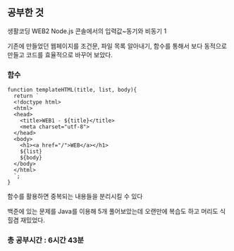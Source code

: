 <h2>공부한 것</h2>

생활코딩 WEB2 Node.js 콘솔에서의 입력값~동기와 비동기 1

기존에 만들었던 웹페이지를 조건문, 파일 목록 알아내기, 함수를 통해서 보다 동적으로 만들고 코드를 효율적으로 바꾸어 보았다.

<h3>함수</h3>

```
function templateHTML(title, list, body){
  return `
  <!doctype html>
  <html>
  <head>
    <title>WEB1 - ${title}</title>
    <meta charset="utf-8">
  </head>
  <body>
    <h1><a href="/">WEB</a></h1>
    ${list}
    ${body}
  </body>
  </html>
  `;
}
```

함수를 활용하면 중복되는 내용들을 분리시킬 수 있다

백준에 있는 문제를 Java를 이용해 5개 풀어보았는데 오랜만에 복습도 하고 머리도 식힐겸 재밌었다.



<h3>총 공부시간 : 6시간 43분</h3>



